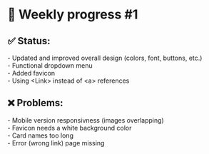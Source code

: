 <h1>📝 Weekly progress #1</h1>
<h2>  ✅ Status:</h2>
- Updated and improved overall design (colors, font, buttons, etc.)<br />
- Functional dropdown menu<br />
- Added favicon<br />
- Using &lt;Link&gt; instead of &lt;a&gt; references<br />
<h2>  ❌ Problems:</h2>
- Mobile version responsivness (images overlapping)<br />
- Favicon needs a white background color<br />
- Card names too long<br />
- Error (wrong link) page missing<br />
